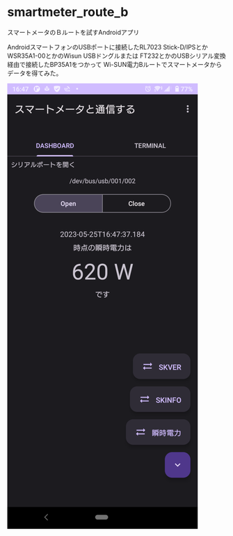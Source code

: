 # smartmeter_route_b
スマートメータのＢルートを試すAndroidアプリ

AndroidスマートフォンのUSBポートに接続したRL7023 Stick-D/IPSとかWSR35A1-00とかのWisun USBドングルまたは
FT232とかのUSBシリアル変換経由で接続したBP35A1をつかって Wi-SUN電力Bルートでスマートメータからデータを得てみた。

![](Screenshot.png)
